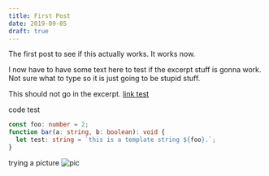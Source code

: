 ```yaml
---
title: First Post
date: 2019-09-05
draft: true
---
```


The first post to see if this actually works. It works now.
<!--more-->
I now have to have some text here to test if the excerpt stuff is gonna work. Not sure what to type so it is just going to be stupid stuff.

This should not go in the excerpt.
[link test](https://www.google.com)

code test

```typescript
const foo: number = 2;
function bar(a: string, b: boolean): void {
  let test: string = `this is a template string ${foo}.`; 
}
```

trying a picture ![pic](logo-512.png)